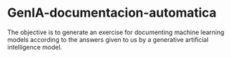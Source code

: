 # GenIA-documentacion-automatica
 The objective is to generate an exercise for documenting machine learning models according to the answers given to us by a generative artificial intelligence model.
